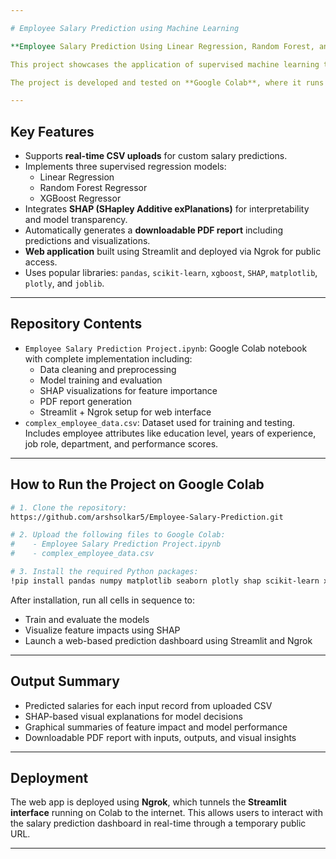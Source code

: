 ```yaml
---

# Employee Salary Prediction using Machine Learning

**Employee Salary Prediction Using Linear Regression, Random Forest, and XGBoost with SHAP Explainability**

This project showcases the application of supervised machine learning techniques to **predict employee salaries** based on relevant features such as **experience**, **education**, **job role**, **department**, and **performance rating**.

The project is developed and tested on **Google Colab**, where it runs best due to seamless support for required libraries and Ngrok-based deployment. It covers the full ML pipeline including preprocessing, model training, SHAP-based explainability, and a web app for real-time predictions.

---
```


## Key Features

- Supports **real-time CSV uploads** for custom salary predictions.
- Implements three supervised regression models:
    - Linear Regression
    - Random Forest Regressor
    - XGBoost Regressor
- Integrates **SHAP (SHapley Additive exPlanations)** for interpretability and model transparency.
- Automatically generates a **downloadable PDF report** including predictions and visualizations.
- **Web application** built using Streamlit and deployed via Ngrok for public access.
- Uses popular libraries: `pandas`, `scikit-learn`, `xgboost`, `SHAP`, `matplotlib`, `plotly`, and `joblib`.

---

## Repository Contents

- `Employee Salary Prediction Project.ipynb`: Google Colab notebook with complete implementation including:
    - Data cleaning and preprocessing
    - Model training and evaluation
    - SHAP visualizations for feature importance
    - PDF report generation
    - Streamlit + Ngrok setup for web interface
- `complex_employee_data.csv`: Dataset used for training and testing. Includes employee attributes like education level, years of experience, job role, department, and performance scores.

---

## How to Run the Project on Google Colab

```bash
# 1. Clone the repository:
https://github.com/arshsolkar5/Employee-Salary-Prediction.git

# 2. Upload the following files to Google Colab:
#    - Employee Salary Prediction Project.ipynb
#    - complex_employee_data.csv

# 3. Install the required Python packages:
!pip install pandas numpy matplotlib seaborn plotly shap scikit-learn xgboost streamlit pyngrok joblib ipywidgets

```

After installation, run all cells in sequence to:

- Train and evaluate the models
- Visualize feature impacts using SHAP
- Launch a web-based prediction dashboard using Streamlit and Ngrok

---

## Output Summary

- Predicted salaries for each input record from uploaded CSV
- SHAP-based visual explanations for model decisions
- Graphical summaries of feature impact and model performance
- Downloadable PDF report with inputs, outputs, and visual insights

---

## Deployment

The web app is deployed using **Ngrok**, which tunnels the **Streamlit interface** running on Colab to the internet. This allows users to interact with the salary prediction dashboard in real-time through a temporary public URL.

---
